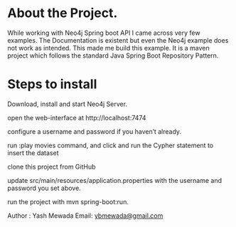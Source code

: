 # About the Project.
While working with Neo4j Spring boot API I came across very few examples. The Documentation is existent but even the Neo4j example does not work as intended.
This made me build this example.
It is a maven project which follows the standard Java Spring Boot Repository Pattern.

# Steps to install
  Download, install and start Neo4j Server.

  open the web-interface at http://localhost:7474

  configure a username and password if you haven’t already.

  run :play movies command, and click and run the Cypher statement to insert the dataset

  clone this project from GitHub

  update src/main/resources/application.properties with the username and password you set above.

  run the project with mvn spring-boot:run.

 Author : Yash Mewada
 Email: ybmewada@gmail.com
